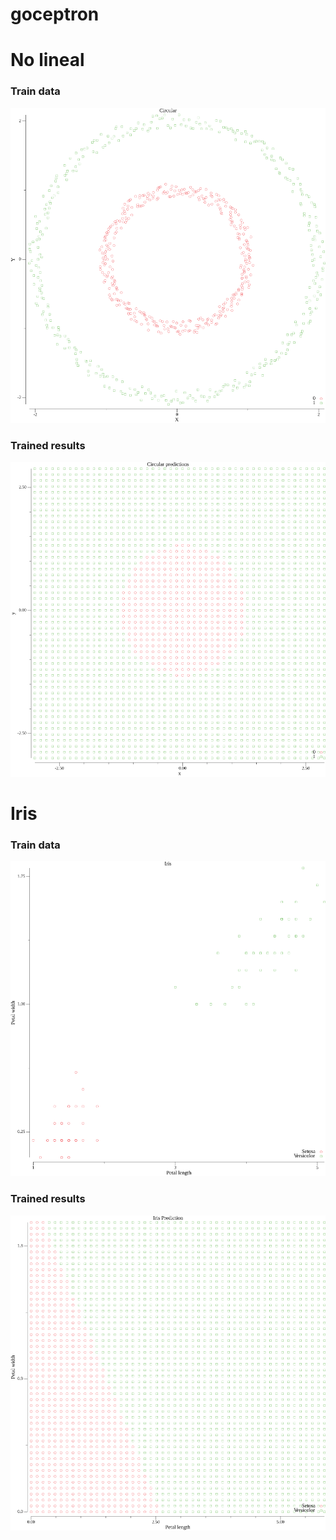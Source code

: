 # goceptron

# No lineal

### Train data

![circular data](https://raw.githubusercontent.com/kuronosu/goceptron/master/circular.png)

### Trained results

![Iris predictions](https://raw.githubusercontent.com/kuronosu/goceptron/master/circular_predictions.png)


# Iris

### Train data

![Iris data](https://raw.githubusercontent.com/kuronosu/goceptron/master/iris.png)

### Trained results

![Iris predictions](https://raw.githubusercontent.com/kuronosu/goceptron/master/iris_predictions.png)
